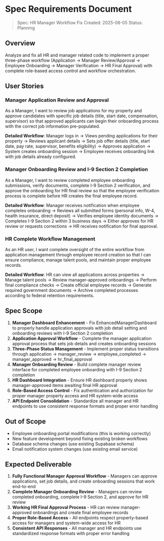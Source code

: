 # Spec Requirements Document

> Spec: HR Manager Workflow Fix
> Created: 2025-08-05
> Status: Planning

## Overview

Analyze and fix all HR and manager related code to implement a proper three-phase workflow (Application → Manager Review/Approval → Employee Onboarding → Manager Verification → HR Final Approval) with complete role-based access control and workflow orchestration.

## User Stories

### Manager Application Review and Approval

As a Manager, I want to review job applications for my property and approve candidates with specific job details (title, start date, compensation, supervisor) so that approved applicants can begin their onboarding process with the correct job information pre-populated.

**Detailed Workflow**: Manager logs in → Views pending applications for their property → Reviews applicant details → Sets job offer details (title, start date, pay rate, supervisor, benefits eligibility) → Approves application → System creates onboarding session → Employee receives onboarding link with job details already configured.

### Manager Onboarding Review and I-9 Section 2 Completion

As a Manager, I want to review completed employee onboarding submissions, verify documents, complete I-9 Section 2 verification, and approve the onboarding for HR final review so that the employee verification process is complete before HR creates the final employee record.

**Detailed Workflow**: Manager receives notification when employee completes onboarding → Reviews all submitted forms (personal info, W-4, health insurance, direct deposit) → Verifies employee identity documents → Completes I-9 Section 2 within 3 business days → Either approves for HR review or requests corrections → HR receives notification for final approval.

### HR Complete Workflow Management

As an HR user, I want complete oversight of the entire workflow from application management through employee record creation so that I can ensure compliance, manage talent pools, and maintain proper employee records.

**Detailed Workflow**: HR can view all applications across properties → Manage talent pools → Review manager-approved onboardings → Perform final compliance checks → Create official employee records → Generate required government documents → Archive completed processes according to federal retention requirements.

## Spec Scope

1. **Manager Dashboard Enhancement** - Fix EnhancedManagerDashboard to properly handle application approvals with job detail setting and onboarding reviews with I-9 Section 2 completion
2. **Application Approval Workflow** - Complete the manager application approval process that sets job details and creates onboarding sessions
3. **Three-Phase Status Management** - Implement proper status transitions through application → manager_review → employee_completed → manager_approved → hr_final_approval
4. **Manager Onboarding Review** - Build complete manager review interface for completed employee onboarding with I-9 Section 2 completion
5. **HR Dashboard Integration** - Ensure HR dashboard properly shows manager-approved items awaiting final HR approval
6. **Role-Based Access Control** - Fix authentication and authorization for proper manager property access and HR system-wide access
7. **API Endpoint Consolidation** - Standardize all manager and HR endpoints to use consistent response formats and proper error handling

## Out of Scope

- Employee onboarding portal modifications (this is working correctly)
- New feature development beyond fixing existing broken workflows
- Database schema changes (use existing Supabase schema)
- Email notification system changes (use existing email service)

## Expected Deliverable

1. **Fully Functional Manager Approval Workflow** - Managers can approve applications, set job details, and create onboarding sessions that work end-to-end
2. **Complete Manager Onboarding Review** - Managers can review completed onboarding, complete I-9 Section 2, and approve for HR review
3. **Working HR Final Approval Process** - HR can review manager-approved onboardings and create final employee records
4. **Proper Role-Based Access** - All endpoints respect property-based access for managers and system-wide access for HR
5. **Consistent API Responses** - All manager and HR endpoints use standardized response formats with proper error handling